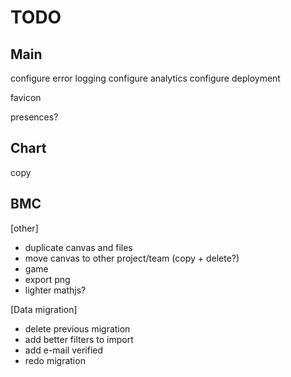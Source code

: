 #  TODO

## Main

configure error logging
configure analytics
configure deployment

favicon

presences?

## Chart
copy

## BMC
[other]
- duplicate canvas and files
- move canvas to other project/team (copy + delete?)
- game
- export png
- lighter mathjs?

[Data migration]
- delete previous migration
- add better filters to import
- add e-mail verified
- redo migration
